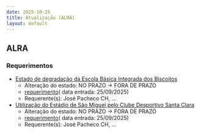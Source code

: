 ```yaml
---
date: 2025-10-25
title: Atualização (ALRA)
layout: default
---
```

## ALRA

### Requerimentos

* [Estado de degradação da Escola Básica Integrada dos Biscoitos](http://base.alra.pt:82/4DACTION/w_pesquisa_registo/4/8965)
  * Alteração do estado: NO PRAZO → FORA DE PRAZO
  * [requerimento](http://base.alra.pt:82/Doc_Req/XIIIreque427.pdf)( data entrada: 25/09/2025)
  * Requerente(s): José Pacheco CH, ...
* [Utilização do Estádio de São Miguel pelo Clube Desportivo Santa Clara](http://base.alra.pt:82/4DACTION/w_pesquisa_registo/4/8966)
  * Alteração do estado: NO PRAZO → FORA DE PRAZO
  * [requerimento](http://base.alra.pt:82/Doc_Req/XIIIreque428.pdf)( data entrada: 25/09/2025)
  * Requerente(s): José Pacheco CH, ...
